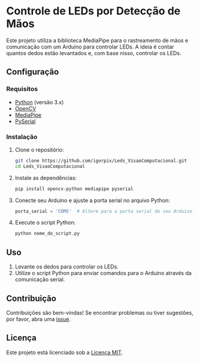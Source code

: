 # Controle de LEDs por Detecção de Mãos

Este projeto utiliza a biblioteca MediaPipe para o rastreamento de mãos e comunicação com um Arduino para controlar LEDs. A ideia é contar quantos dedos estão levantados e, com base nisso, controlar os LEDs.

## Configuração

### Requisitos

- [Python](https://www.python.org/) (versão 3.x)
- [OpenCV](https://pypi.org/project/opencv-python/)
- [MediaPipe](https://pypi.org/project/mediapipe/)
- [PySerial](https://pypi.org/project/pyserial/)

### Instalação

1. Clone o repositório:

    ```bash
    git clone https://github.com/igorpix/Leds_VisaoComputacional.git
    cd Leds_VisaoComputacional
    ```

2. Instale as dependências:

    ```bash
    pip install opencv-python mediapipe pyserial
    ```

3. Conecte seu Arduino e ajuste a porta serial no arquivo Python:

    ```python
    porta_serial = 'COM5'  # Altere para a porta serial do seu Arduino
    ```

4. Execute o script Python:

    ```bash
    python nome_do_script.py
    ```

## Uso

1. Levante os dedos para controlar os LEDs.
2. Utilize o script Python para enviar comandos para o Arduino através da comunicação serial.

## Contribuição

Contribuições são bem-vindas! Se encontrar problemas ou tiver sugestões, por favor, abra uma [issue](https://github.com/igorpix/Leds_VisaoComputacional/issues).

## Licença

Este projeto está licenciado sob a [Licença MIT](LICENSE).
